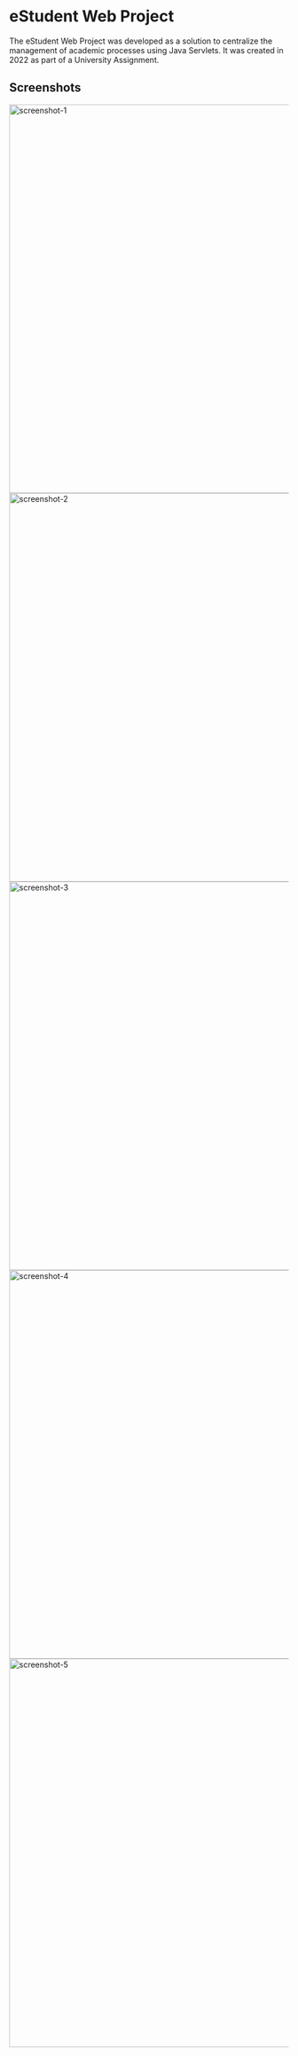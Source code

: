 # eStudent Web Project

The eStudent Web Project was developed as a solution to centralize the management of academic processes using Java Servlets. It was created in 2022 as part of a University Assignment.

## Screenshots

<img width="700" alt="screenshot-1" src="https://github.com/user-attachments/assets/ae3437fa-ee67-4097-9d1c-47034a7d8351">

<img width="700" alt="screenshot-2" src="https://github.com/user-attachments/assets/c2569aac-2cbc-4b78-b1b8-a9f924ec31f5">

<img width="700" alt="screenshot-3" src="https://github.com/user-attachments/assets/53b172b6-45d9-456e-bebd-e56e23145d15">

<img width="700" alt="screenshot-4" src="https://github.com/user-attachments/assets/43c5c58b-4107-47ee-92ae-8aae2bad56d5">

<img width="700" alt="screenshot-5" src="https://github.com/user-attachments/assets/32d084a6-f8ff-4011-bce2-f860d3e947c4">


